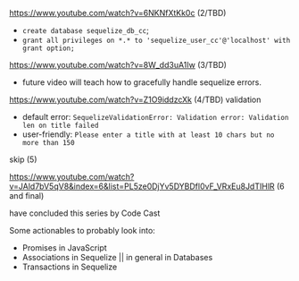 https://www.youtube.com/watch?v=6NKNfXtKk0c (2/TBD)
* `create database sequelize_db_cc`;
* `grant all privileges on *.* to 'sequelize_user_cc'@'localhost' with grant option;`

https://www.youtube.com/watch?v=8W_dd3uA1Iw (3/TBD)
* future video will teach how to gracefully handle sequelize errors.

https://www.youtube.com/watch?v=Z1O9iddzcXk (4/TBD) validation
* default error: `SequelizeValidationError: Validation error: Validation len on title failed`
* user-friendly: `Please enter a title with at least 10 chars but no more than 150`

skip (5)

https://www.youtube.com/watch?v=JAld7bV5qV8&index=6&list=PL5ze0DjYv5DYBDfl0vF_VRxEu8JdTIHlR (6 and final)


have concluded this series by Code Cast

Some actionables to probably look into:
* Promises in JavaScript
* Associations in Sequelize || in general in Databases
* Transactions in Sequelize